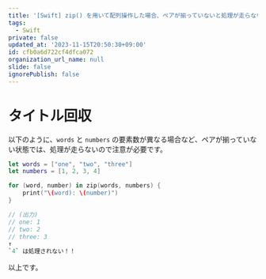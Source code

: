 ```yaml
---
title: '[Swift] zip() を用いて配列操作した場合、ペアが揃っていないと処理が走らない件'
tags:
  - Swift
private: false
updated_at: '2023-11-15T20:50:30+09:00'
id: cfb0a6d722cf4dfca072
organization_url_name: null
slide: false
ignorePublish: false
---
```


# タイトル回収

以下のように、`words` と `numbers` の要素数が異なる場合など、ペアが揃っていない状態では、処理が走らないので注意が必要です。

```swift
let words = ["one", "two", "three"]
let numbers = [1, 2, 3, 4]

for (word, number) in zip(words, numbers) {
    print("\(word): \(number)")
}

// (出力)
// one: 1
// two: 2
// three: 3
↑
`4` は処理されない！！
```

以上です。
